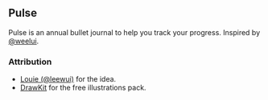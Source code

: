 ## Pulse
Pulse is an annual bullet journal to help you track your progress. Inspired by [@weelui](https://twitter.com/weelui/status/1082070518520414209).

### Attribution
- [Louie (@leewui)](https://twitter.com/weelui/status/1082070518520414209) for the idea.
- [DrawKit](https://www.drawkit.io/illustrations/drawing-woman-colour) for the free illustrations pack.
